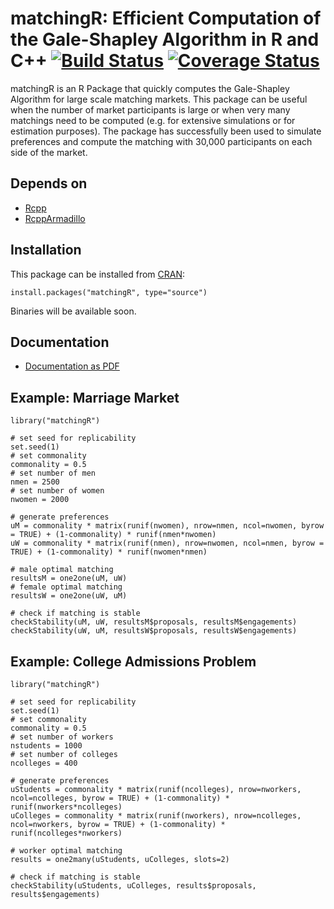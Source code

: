 # matchingR: Efficient Computation of the Gale-Shapley Algorithm in R and C++  [![Build Status](https://travis-ci.org/jtilly/matchingR.png)](https://travis-ci.org/jtilly/matchingR) [![Coverage Status](https://coveralls.io/repos/jtilly/matchingR/badge.svg?branch=master)](https://coveralls.io/r/jtilly/matchingR?branch=master)
matchingR is an R Package that quickly computes the Gale-Shapley Algorithm for large scale matching markets. This package can be useful when the number of market participants is large or when very many matchings need to be computed (e.g. for extensive simulations or for estimation purposes). The package has successfully been used to simulate preferences and compute the matching with 30,000 participants on each side of the market.

## Depends on
* [Rcpp](http://cran.r-project.org/web/packages/Rcpp/index.html)
* [RcppArmadillo](http://cran.r-project.org/web/packages/RcppArmadillo/index.html)


## Installation
This package can be installed from [CRAN](http://cran.r-project.org/web/packages/matchingR/):
```
install.packages("matchingR", type="source")
```
Binaries will be available soon.

## Documentation
* [Documentation as PDF](http://jtilly.io/matchingR/matchingR.pdf)

## Example: Marriage Market
```
library("matchingR")

# set seed for replicability
set.seed(1)
# set commonality
commonality = 0.5
# set number of men
nmen = 2500
# set number of women
nwomen = 2000

# generate preferences
uM = commonality * matrix(runif(nwomen), nrow=nmen, ncol=nwomen, byrow = TRUE) + (1-commonality) * runif(nmen*nwomen)
uW = commonality * matrix(runif(nmen), nrow=nwomen, ncol=nmen, byrow = TRUE) + (1-commonality) * runif(nwomen*nmen)

# male optimal matching
resultsM = one2one(uM, uW)
# female optimal matching
resultsW = one2one(uW, uM)

# check if matching is stable
checkStability(uM, uW, resultsM$proposals, resultsM$engagements)
checkStability(uW, uM, resultsW$proposals, resultsW$engagements)
```

## Example: College Admissions Problem
```
library("matchingR")

# set seed for replicability
set.seed(1)
# set commonality
commonality = 0.5
# set number of workers
nstudents = 1000
# set number of colleges
ncolleges = 400

# generate preferences
uStudents = commonality * matrix(runif(ncolleges), nrow=nworkers, ncol=ncolleges, byrow = TRUE) + (1-commonality) * runif(nworkers*ncolleges)
uColleges = commonality * matrix(runif(nworkers), nrow=ncolleges, ncol=nworkers, byrow = TRUE) + (1-commonality) * runif(ncolleges*nworkers)

# worker optimal matching
results = one2many(uStudents, uColleges, slots=2)

# check if matching is stable
checkStability(uStudents, uColleges, results$proposals, results$engagements)
```
